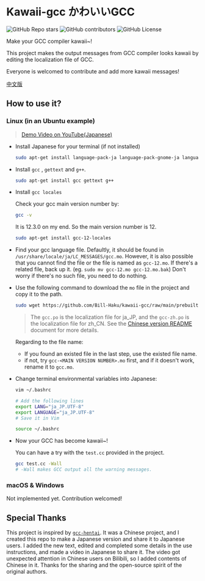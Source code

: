 # Kawaii-gcc かわいいGCC

![GitHub Repo stars](https://img.shields.io/github/stars/Bill-Haku/kawaii-gcc) ![GitHub contributors](https://img.shields.io/github/contributors/Bill-Haku/kawaii-gcc) ![GitHub License](https://img.shields.io/github/license/Bill-Haku/kawaii-gcc)

Make your GCC compiler kawaii~!

This project makes the output messages from GCC compiler looks kawaii by editing the localization file of GCC.

Everyone is welcomed to contribute and add more kawaii messages!

[中文版](./README-zh.md)

## How to use it?
### Linux (in an Ubuntu example)

> [Demo Video on YouTube(Japanese)](https://youtu.be/ASWBU8HhvY0)

- Install Japanese for your terminal (if not installed)

    ```bash
    sudo apt-get install language-pack-ja language-pack-gnome-ja language-pack-ja-base language-pack-gnome-ja-base
    ```

- Install `gcc` ,  `gettext` and `g++`.

    ```bash
    sudo apt-get install gcc gettext g++
    ```

- Install `gcc locales`

    Check your gcc main version number by:

    ```bash
    gcc -v
    ```

    It is 12.3.0 on my end. So the main version number is 12.

    ```bash
    sudo apt-get install gcc-12-locales
    ```

- Find your gcc language file. Defaultly, it should be found in `/usr/share/locale/ja/LC_MESSAGES/gcc.mo`. However, it is also possible that you cannot find the file or the file is named as `gcc-12.mo`. If there's a related file, back up it. (eg. `sudo mv gcc-12.mo gcc-12.mo.bak`) Don't worry if there's no such file, you need to do nothing.

- Use the following command to download the `mo` file in the project and copy it to the path.

    ```bash
    sudo wget https://github.com/Bill-Haku/kawaii-gcc/raw/main/prebuilt/gcc.mo -O /usr/share/locale/ja/LC_MESSAGES/gcc-12.mo
    ```

    > The `gcc.po` is the localization file for ja_JP, and the `gcc-zh.po` is the localization file for zh_CN. See the [Chinese version README](./README-zh.md) document for more details.

    Regarding to the file name:

    - If you found an existed file in the last step, use the existed file name.
    - if not, try `gcc-<MAIN VERSION NUMBER>.mo` first, and if it doesn't work, rename it to `gcc.mo`.

- Change terminal environmental variables into Japanese:

    ```bash
    vim ~/.bashrc
    
    # Add the following lines
    export LANG="ja_JP.UTF-8"
    export LANGUAGE="ja_JP.UTF-8"
    # Save it in Vim

    source ~/.bashrc
    ```

- Now your GCC has become kawaii~!

    You can have a try with the `test.cc` provided in the project.

    ```bash
    gcc test.cc -Wall
    # -Wall makes GCC output all the warning messages.
    ```

### macOS & Windows

Not implemented yet. Contribution welcomed!

## Special Thanks

This project is inspired by [`gcc-hentai`](https://github.com/Mosklia/gcc-hentai). It was a Chinese project, and I created this repo to make a Japanese version and share it to Japanese users. I added the new text, edited and completed some details in the use instructions, and made a video in Japanese to share it. The video got unexpected attention in Chinese users on Bilibili, so I added contents of Chinese in it. Thanks for the sharing and the open-source spirit of the original authors.
